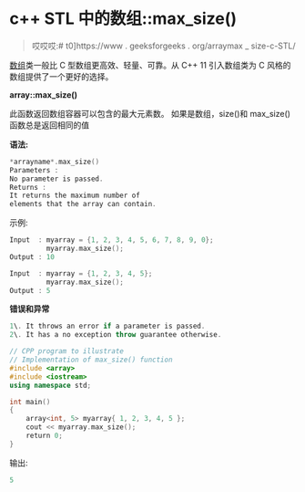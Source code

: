 # c++ STL 中的数组::max_size()

> 哎哎哎:# t0]https://www . geeksforgeeks . org/arraymax _ size-c-STL/

[数组](https://www.geeksforgeeks.org/array-class-c/)类一般比 C 型数组更高效、轻量、可靠。从 C++ 11 引入数组类为 C 风格的数组提供了一个更好的选择。

**array::max_size()**

此函数返回数组容器可以包含的最大元素数。
如果是数组，size()和 max_size()函数总是返回相同的值

**语法:**

```cpp
*arrayname*.max_size()
Parameters :
No parameter is passed.
Returns :
It returns the maximum number of
elements that the array can contain.

```

示例:

```cpp
Input  : myarray = {1, 2, 3, 4, 5, 6, 7, 8, 9, 0};
         myarray.max_size();
Output : 10

Input  : myarray = {1, 2, 3, 4, 5};
         myarray.max_size();
Output : 5

```

**错误和异常**

```cpp
1\. It throws an error if a parameter is passed.
2\. It has a no exception throw guarantee otherwise.

```

```cpp
// CPP program to illustrate
// Implementation of max_size() function
#include <array>
#include <iostream>
using namespace std;

int main()
{
    array<int, 5> myarray{ 1, 2, 3, 4, 5 };
    cout << myarray.max_size();
    return 0;
}
```

输出:

```cpp
5

```